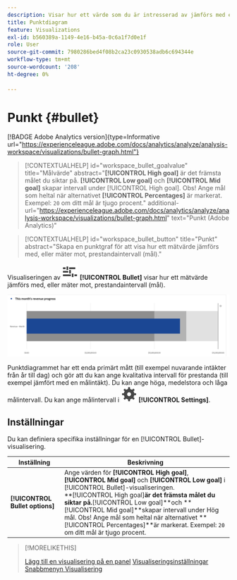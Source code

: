 ```yaml
---
description: Visar hur ett värde som du är intresserad av jämförs med eller mäter mot andra prestandaintervall (mål).
title: Punktdiagram
feature: Visualizations
exl-id: b560389a-1149-4e16-b45a-0c6a1f7d0e1f
role: User
source-git-commit: 7980286bed4f08b2ca23c0930538adb6c694344e
workflow-type: tm+mt
source-wordcount: '208'
ht-degree: 0%

---
```


# Punkt {#bullet}

<!-- markdownlint-disable MD034 -->

[!BADGE Adobe Analytics version]{type=Informative url="https://experienceleague.adobe.com/docs/analytics/analyze/analysis-workspace/visualizations/bullet-graph.html"}

<!-- markdownlint-enable MD034 -->

<!-- markdownlint-disable MD034 -->

>[!CONTEXTUALHELP]
>id="workspace_bullet_goalvalue"
>title="Målvärde"
>abstract="**[!UICONTROL High goal]** är det främsta målet du siktar på. **[!UICONTROL Low goal]** och **[!UICONTROL Mid goal]** skapar intervall under [!UICONTROL High goal]. Obs! Ange mål som heltal när alternativet **[!UICONTROL Percentages]** är markerat. Exempel: `20` om ditt mål är tjugo procent."
>additional-url="https://experienceleague.adobe.com/docs/analytics/analyze/analysis-workspace/visualizations/bullet-graph.html" text="Punkt (Adobe Analytics)"

<!-- markdownlint-enable MD034 -->

<!-- markdownlint-disable MD034 -->

>[!CONTEXTUALHELP]
>id="workspace_bullet_button"
>title="Punkt"
>abstract="Skapa en punktgraf för att visa hur ett mätvärde jämförs med, eller mäter mot, prestandaintervall (mål)."

<!-- markdownlint-enable MD034 -->


Visualiseringen av ![GraphBullet](/help/assets/icons/GraphBullet.svg) **[!UICONTROL Bullet]** visar hur ett mätvärde jämförs med, eller mäter mot, prestandaintervall (mål).

![](assets/bullet.png)

Punktdiagrammet har ett enda primärt mått (till exempel nuvarande intäkter från år till dag) och gör att du kan ange kvalitativa intervall för prestanda (till exempel jämfört med en målintäkt). Du kan ange höga, medelstora och låga målintervall. Du kan ange målintervall i ![Inställning](/help/assets/icons/Setting.svg) **[!UICONTROL Settings]**.

## Inställningar

Du kan definiera specifika inställningar för en [!UICONTROL Bullet]-visualisering.

| Inställning | Beskrivning |
|---|---|
| **[!UICONTROL Bullet options]** | Ange värden för **[!UICONTROL High goal]**, **[!UICONTROL Mid goal]** och **[!UICONTROL Low goal]** i [!UICONTROL Bullet]-visualiseringen. <br/>**[!UICONTROL High goal]**är det främsta målet du siktar på.**[!UICONTROL Low goal]**och **[!UICONTROL Mid goal]**skapar intervall under Hög mål. Obs! Ange mål som heltal när alternativet **[!UICONTROL Percentages]**är markerat. Exempel: `20` om ditt mål är tjugo procent. |

>[!MORELIKETHIS]
>
>[Lägg till en visualisering på en panel](/help/analysis-workspace/visualizations/freeform-analysis-visualizations.md#add-visualizations-to-a-panel)
>[Visualiseringsinställningar](/help/analysis-workspace/visualizations/freeform-analysis-visualizations.md#settings)
>[Snabbmenyn Visualisering ](/help/analysis-workspace/visualizations/freeform-analysis-visualizations.md#context-menu)
>

